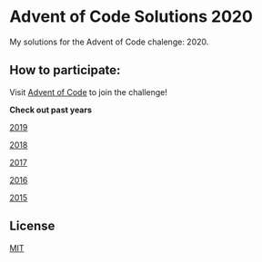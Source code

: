 # Advent of Code Solutions 2020

My solutions for the Advent of Code chalenge: 2020.

## How to participate:

Visit [Advent of Code](https://adventofcode.com/2020) to join the challenge!

**Check out past years**

[2019](https://adventofcode.com/2019)

[2018](https://adventofcode.com/2018)

[2017](https://adventofcode.com/2017)

[2016](https://adventofcode.com/2016)

[2015](https://adventofcode.com/2015)

## License
[MIT](https://choosealicense.com/licenses/mit/)
